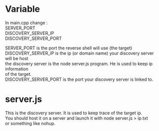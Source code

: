 # Variable
In main.cpp change :  
SERVER_PORT  
DISCOVERY_SERVER_IP  
DISCOVERY_SERVER_PORT  

SERVER_PORT is the port the reverse shell will use (the target)  
DISCOVERY_SERVER_IP is the ip (or domain name) your discovery server will be host  
the discovery server is the node server.js program. He is used to keep ip information  
of the target.  
DISCOVERY_SERVER_PORT is the port your discovery server is linked to.  

# server.js
This is the discovery server. It is used to keep trace of the target ip.  
You should host it on a server and launch it with node server.js > ip.txt  
or something like nohup.